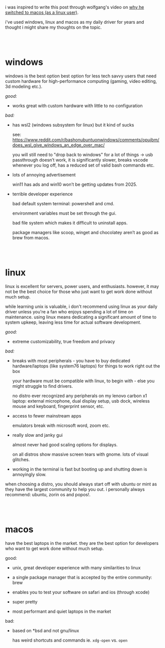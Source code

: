 i was inspired to write this post through wolfgang's video on [why he switched to macos (as a linux user)](https://www.youtube.com/watch?v=X0DIHlnD_S0).

i've used windows, linux and macos as my daily driver for years and thought i might share my thoughts on the topic.

<br><br>

# windows

windows is the best option best option for less tech savvy users that need custom hardware for high-performance computing (gaming, video editing, 3d modeling etc.).

_good:_

- works great with custom hardware with little to no configuration

_bad:_

- has wsl2 (windows subsystem for linux) but it kind of sucks

  see: https://www.reddit.com/r/bashonubuntuonwindows/comments/opujbm/does_wsl_give_windows_an_edge_over_mac/

  you will still need to "drop back to windows" for a lot of things → usb passthrough doesn’t work, it is significantly slower, breaks vscode whenever you log off, has a reduced set of valid bash commands etc.

- lots of annoying advertisement

  win11 has ads and win10 won’t be getting updates from 2025.

- terrible developer experience

  bad default system terminal: powershell and cmd.

  environment variables must be set through the gui.

  bad file system which makes it difficult to uninstall apps.

  package managers like scoop, winget and chocolatey aren’t as good as brew from macos.

<br><br>

# linux

linux is excellent for servers, power users, and enthusiasts. however, it may not be the best choice for those who just want to get work done without much setup.

while learning unix is valuable, i don't recommend using linux as your daily driver unless you're a fan who enjoys spending a lot of time on maintenance. using linux means dedicating a significant amount of time to system upkeep, leaving less time for actual software development.

_good:_

- extreme customizability, true freedom and privacy

_bad:_

- breaks with most peripherals - you have to buy dedicated hardware/laptops (like system76 laptops) for things to work right out the box

  your hardware must be compatible with linux, to begin with - else you might struggle to find drivers.

  no distro ever recognized any peripherals on my lenovo carbon x1 laptop: external microphone, dual display setup, usb dock, wireless mouse and keyboard, fingerprint sensor, etc.

- access to fewer mainstream apps

  emulators break with microsoft word, zoom etc.

- really slow and janky gui

  almost never had good scaling options for displays.

  on all distros show massive screen tears with gnome. lots of visual glitches.

- working in the terminal is fast but booting up and shutting down is annoyingly slow.

when choosing a distro, you should always start off with ubuntu or mint as they have the largest community to help you out. i personally always recommend: ubuntu, zorin os and popos!.

<br><br>

# macos

have the best laptops in the market. they are the best option for developers who want to get work done without much setup.

good:

- unix, great developer experience with many similarities to linux

- a single package manager that is accepted by the entire community: brew

- enables you to test your software on safari and ios (through xcode)

- super pretty

- most performant and quiet laptops in the market

bad:

- based on \*bsd and not gnu/linux

  has weird shortcuts and commands ie. `xdg-open` vs. `open`
